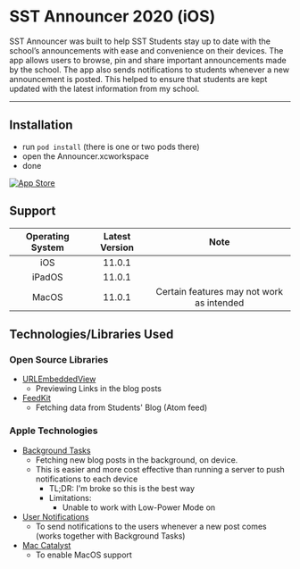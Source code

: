 # SST Announcer 2020 (iOS)
SST Announcer was built to help SST Students stay up to date with the school’s announcements with ease and convenience on their devices. The app allows users to browse, pin and share important announcements made by the school. The app also sends notifications to students whenever a new announcement is posted. This helped to ensure that students are kept updated with the latest information from my school. 

---
## Installation
- run `pod install` (there is one or two pods there)
- open the Announcer.xcworkspace
- done

[![App Store](https://upload.wikimedia.org/wikipedia/commons/3/3c/Download_on_the_App_Store_Badge.svg)](https://apps.apple.com/sg/app/sst-announcer/id683929182)
## Support
|Operating System|Latest Version|Note|
|:--------------:|:------------:|:--:|
|iOS|11.0.1||
|iPadOS|11.0.1||
|MacOS|11.0.1|Certain features may not work as intended|

## Technologies/Libraries Used
### Open Source Libraries
- [URLEmbeddedView](https://github.com/marty-suzuki/URLEmbeddedView)
  - Previewing Links in the blog posts
- [FeedKit](https://github.com/nmdias/FeedKit)
  - Fetching data from Students' Blog (Atom feed)
  
### Apple Technologies
- [Background Tasks](https://developer.apple.com/documentation/backgroundtasks)
  - Fetching new blog posts in the background, on device.
  - This is easier and more cost effective than running a server to push notifications to each device 
    - TL;DR: I'm broke so this is the best way
    - Limitations: 
      - Unable to work with Low-Power Mode on 
- [User Notifications](https://developer.apple.com/documentation/usernotifications)
  - To send notifications to the users whenever a new post comes (works together with Background Tasks)
- [Mac Catalyst](https://developer.apple.com/documentation/uikit/mac_catalyst)
  - To enable MacOS support
